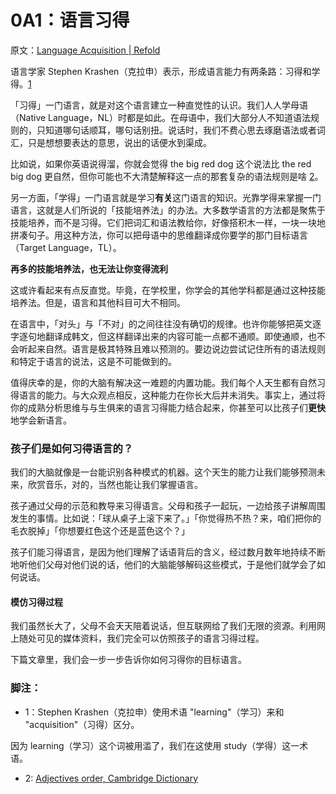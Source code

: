 # 0A1：语言习得

原文：[Language Acquisition | Refold](https://refold.la/roadmap/stage-0/a/language-acquisition)

语言学家 Stephen Krashen（克拉申）表示，形成语言能力有两条路：习得和学得。[1](https://refold.la/roadmap/stage-0/a/language-acquisition#footnote-1)

「习得」一门语言，就是对这个语言建立一种直觉性的认识。我们人人学母语（Native Language，NL）时都是如此。在母语中，我们大部分人不知道语法规则的，只知道哪句话顺耳，哪句话别扭。说话时，我们不费心思去琢磨语法或者词汇，只是想想要表达的意思，说出的话便水到渠成。

比如说，如果你英语说得溜，你就会觉得 the big red dog 这个说法比 the red big dog 更自然，但你可能也不大清楚解释这一点的那套复杂的语法规则是啥 [2](https://refold.la/roadmap/stage-0/a/language-acquisition#footnote-2)。

另一方面，「学得」一门语言就是学习**有关**这门语言的知识。光靠学得来掌握一门语言，这就是人们所说的「技能培养法」的办法。大多数学语言的方法都是聚焦于技能培养，而不是习得。它们把词汇和语法教给你，好像搭积木一样，一块一块地拼凑句子。用这种方法，你可以把母语中的思维翻译成你要学的那门目标语言（Target Language，TL）。

**再多的技能培养法，也无法让你变得流利**

这或许看起来有点反直觉。毕竟，在学校里，你学会的其他学科都是通过这种技能培养法。但是，语言和其他科目可大不相同。

在语言中，「对头」与「不对」的之间往往没有确切的规律。也许你能够把英文逐字逐句地翻译成韩文，但这样翻译出来的内容可能一点都不通顺。即使通顺，也不会听起来自然。语言是极其特殊且难以预测的。要边说边尝试记住所有的语法规则和特定于语言的说法，这是不可能做到的。

值得庆幸的是，你的大脑有解决这一难题的内置功能。我们每个人天生都有自然习得语言的能力。与大众观点相反，这种能力在你长大后并未消失。事实上，通过将你的成熟分析思维与与生俱来的语言习得能力结合起来，你甚至可以比孩子们**更快**地学会新语言。

### 孩子们是如何习得语言的？

我们的大脑就像是一台能识别各种模式的机器。这个天生的能力让我们能够预测未来，欣赏音乐，对的，当然也能让我们掌握语言。

孩子通过父母的示范和教导来习得语言。父母和孩子一起玩，一边给孩子讲解周围发生的事情。比如说：「球从桌子上滚下来了。」「你觉得热不热？来，咱们把你的毛衣脱掉」「你想要红色这个还是蓝色这个？」

孩子们能习得语言，是因为他们理解了话语背后的含义，经过数月数年地持续不断地听他们父母对他们说的话，他们的大脑能够解码这些模式，于是他们就学会了如何说话。

#### 模仿习得过程

我们虽然长大了，父母不会天天陪着说话，但互联网给了我们无限的资源。利用网上随处可见的媒体资料，我们完全可以仿照孩子的语言习得过程。

下篇文章里，我们会一步一步告诉你如何习得你的目标语言。

### 脚注：

  - 1：Stephen Krashen（克拉申）使用术语 "learning"（学习）来和 "acquisition"（习得）区分。

因为 learning（学习）这个词被用滥了，我们在这使用 study（学得）这一术语。

- 2: [Adjectives order, Cambridge Dictionary](https://dictionary.cambridge.org/ja/grammar/british-grammar/adjectives-order)